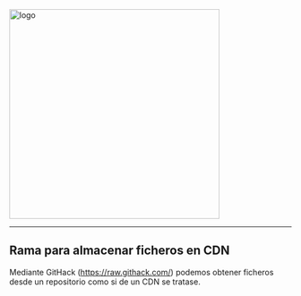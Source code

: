 <img src="https://i.ibb.co/F01PkQv/logo.png" alt="logo" width="375">
<hr>

## Rama para almacenar ficheros en CDN

Mediante GitHack (https://raw.githack.com/) podemos obtener ficheros desde un repositorio como si de un CDN se tratase.

